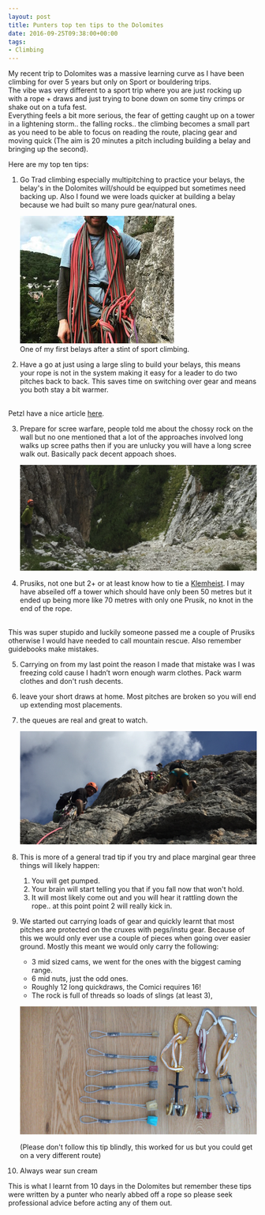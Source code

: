 ```yaml
---
layout: post
title: Punters top ten tips to the Dolomites
date: 2016-09-25T09:38:00+00:00
tags:
- Climbing
---
```


My recent trip to Dolomites was a massive learning curve as I have been climbing for over 5 years but only on Sport or bouldering trips.
<br />The vibe was very different to a sport trip where you are just rocking up with a rope + draws and just trying to bone down on some tiny crimps or shake out on a tufa fest.<br /> Everything feels a bit more serious, the fear of getting caught up on a tower in a lightening storm.. the falling rocks.. the climbing becomes a small part as you need to be able to focus on reading the route, placing gear and moving quick (The aim is 20 minutes a pitch including building a belay and bringing up the second).

Here are my top ten tips:

1. Go Trad climbing especially multipitching to practice your belays, the belay's in the Dolomites will/should be equipped but sometimes need backing up. Also I found we were loads quicker at building a belay because we had built so many pure gear/natural ones.

    ![Picture of the a really bad belay](/images/post_images/dolomites_punter_belay.jpg)
    <br />
    One of my first belays after a stint of sport climbing.

2. Have a go at just using a large sling to build your belays, this means your rope is not in the system making it easy for a leader to do two pitches back to back. This saves time on switching over gear and means you both stay a bit warmer.
<br />
Petzl have a nice article <a href="https://www.petzl.com/GB/en/Sport/Installing-an-equalized-belay-station?ActivityName=Multi-pitch-climbing#.WAz1pJMrKRs" target="_blank">here</a>.

3. Prepare for scree warfare, people told me about the chossy rock on the wall but no one mentioned that a lot of the approaches involved long walks up scree paths then if you are unlucky you will have a long scree walk out. Basically pack decent appoach shoes.

    ![Picture scree walk ins](/images/post_images/scree_warfare.jpg)

4. Prusiks, not one but 2+ or at least know how to tie a <a href="https://ropeguerrilla.org/2014/01/18/klemheist/" target="_blank">Klemheist</a>. I may have abseiled off a tower which should have only been 50 metres but it ended up being more like 70 metres with only one Prusik, no knot in the end of the rope.
<br />
This was super stupido and luckily someone passed me a couple of Prusiks otherwise I would have needed to call mountain rescue. Also remember guidebooks make mistakes.

5. Carrying on from my last point the reason I made that mistake was I was freezing cold cause I hadn’t worn enough warm clothes. Pack warm clothes and don't rush decents.

6. leave your short draws at home. Most pitches are broken so you will end up extending most placements.

7. the queues are real and great to watch.

    ![Picture of the crazy queues on climbs in the dolomites](/images/post_images/dolomites_queues.jpg)

8. This is more of a general trad tip if you try and place marginal gear three things will likely happen:
	  1. You will get pumped.
	  2. Your brain will start telling you that if you fall now that won't hold.
	  3. It will most likely come out and you will hear it rattling down the rope.. at this point point 2 will really kick in.

9. We started out carrying loads of gear and quickly learnt that most pitches are protected on the cruxes with pegs/instu gear. Because of this we would only ever use a couple of pieces when going over easier ground. Mostly this meant we would only carry the following:
    - 3 mid sized cams, we went for the ones with the biggest caming range.
    - 6 mid nuts, just the odd ones.
    - Roughly 12 long quickdraws, the Comici requires 16!
    - The rock is full of threads so loads of slings (at least 3),

    ![Picture of our minified rack](/images/post_images/dolomites_mini_rack.jpg)

    (Please don't follow this tip blindly, this worked for us but you could get on a very different route)

10. Always wear sun cream

This is what I learnt from 10 days in the Dolomites but remember these tips were written by a punter who nearly abbed off a rope so please seek professional advice before acting any of them out.
